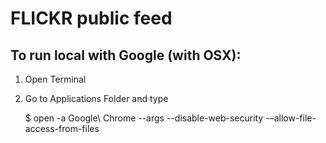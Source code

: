 FLICKR public feed
==================

To run local with Google (with OSX):
-------------------------

1. Open Terminal
2. Go to Applications Folder and type

    $ open -a Google\ Chrome --args --disable-web-security -–allow-file-access-from-files
